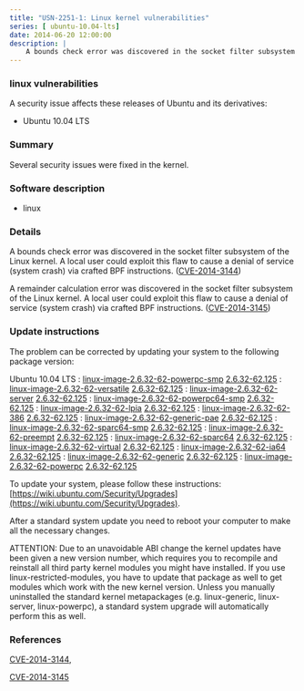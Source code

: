 ```yaml
---
title: "USN-2251-1: Linux kernel vulnerabilities"
series: [ ubuntu-10.04-lts]
date: 2014-06-20 12:00:00
description: |
    A bounds check error was discovered in the socket filter subsystem of the Linux kernel. A local user could exploit this flaw to cause a denial of service (system crash) via crafted BPF instructions. ([CVE-2014-3144](http://people.ubuntu.com/~ubuntu-security/cve/CVE-2014-3144))
--- 
```

 
### linux vulnerabilities

A security issue affects these releases of Ubuntu and its derivatives:

* Ubuntu 10.04 LTS

### Summary

Several security issues were fixed in the kernel. 

### Software description

* linux 

### Details

A bounds check error was discovered in the socket filter subsystem of the Linux kernel. A local user could exploit this flaw to cause a denial of service (system crash) via crafted BPF instructions. ([CVE-2014-3144](http://people.ubuntu.com/~ubuntu-security/cve/CVE-2014-3144))

A remainder calculation error was discovered in the socket filter subsystem of the Linux kernel. A local user could exploit this flaw to cause a denial of service (system crash) via crafted BPF instructions. ([CVE-2014-3145](http://people.ubuntu.com/~ubuntu-security/cve/CVE-2014-3145)) 

### Update instructions

The problem can be corrected by updating your system to the following package version:

Ubuntu 10.04 LTS
 : [linux-image-2.6.32-62-powerpc-smp](https://launchpad.net/ubuntu/+source/linux) <span> [2.6.32-62.125](https://launchpad.net/ubuntu/+source/linux/2.6.32-62.125) </span> 
 : [linux-image-2.6.32-62-versatile](https://launchpad.net/ubuntu/+source/linux) <span> [2.6.32-62.125](https://launchpad.net/ubuntu/+source/linux/2.6.32-62.125) </span> 
 : [linux-image-2.6.32-62-server](https://launchpad.net/ubuntu/+source/linux) <span> [2.6.32-62.125](https://launchpad.net/ubuntu/+source/linux/2.6.32-62.125) </span> 
 : [linux-image-2.6.32-62-powerpc64-smp](https://launchpad.net/ubuntu/+source/linux) <span> [2.6.32-62.125](https://launchpad.net/ubuntu/+source/linux/2.6.32-62.125) </span> 
 : [linux-image-2.6.32-62-lpia](https://launchpad.net/ubuntu/+source/linux) <span> [2.6.32-62.125](https://launchpad.net/ubuntu/+source/linux/2.6.32-62.125) </span> 
 : [linux-image-2.6.32-62-386](https://launchpad.net/ubuntu/+source/linux) <span> [2.6.32-62.125](https://launchpad.net/ubuntu/+source/linux/2.6.32-62.125) </span> 
 : [linux-image-2.6.32-62-generic-pae](https://launchpad.net/ubuntu/+source/linux) <span> [2.6.32-62.125](https://launchpad.net/ubuntu/+source/linux/2.6.32-62.125) </span> 
 : [linux-image-2.6.32-62-sparc64-smp](https://launchpad.net/ubuntu/+source/linux) <span> [2.6.32-62.125](https://launchpad.net/ubuntu/+source/linux/2.6.32-62.125) </span> 
 : [linux-image-2.6.32-62-preempt](https://launchpad.net/ubuntu/+source/linux) <span> [2.6.32-62.125](https://launchpad.net/ubuntu/+source/linux/2.6.32-62.125) </span> 
 : [linux-image-2.6.32-62-sparc64](https://launchpad.net/ubuntu/+source/linux) <span> [2.6.32-62.125](https://launchpad.net/ubuntu/+source/linux/2.6.32-62.125) </span> 
 : [linux-image-2.6.32-62-virtual](https://launchpad.net/ubuntu/+source/linux) <span> [2.6.32-62.125](https://launchpad.net/ubuntu/+source/linux/2.6.32-62.125) </span> 
 : [linux-image-2.6.32-62-ia64](https://launchpad.net/ubuntu/+source/linux) <span> [2.6.32-62.125](https://launchpad.net/ubuntu/+source/linux/2.6.32-62.125) </span> 
 : [linux-image-2.6.32-62-generic](https://launchpad.net/ubuntu/+source/linux) <span> [2.6.32-62.125](https://launchpad.net/ubuntu/+source/linux/2.6.32-62.125) </span> 
 : [linux-image-2.6.32-62-powerpc](https://launchpad.net/ubuntu/+source/linux) <span> [2.6.32-62.125](https://launchpad.net/ubuntu/+source/linux/2.6.32-62.125) </span> 

To update your system, please follow these instructions: [https://wiki.ubuntu.com/Security/Upgrades](https://wiki.ubuntu.com/Security/Upgrades).

After a standard system update you need to reboot your computer to make all the necessary changes.

ATTENTION: Due to an unavoidable ABI change the kernel updates have been given a new version number, which requires you to recompile and reinstall all third party kernel modules you might have installed. If you use linux-restricted-modules, you have to update that package as well to get modules which work with the new kernel version. Unless you manually uninstalled the standard kernel metapackages (e.g. linux-generic, linux-server, linux-powerpc), a standard system upgrade will automatically perform this as well. 

### References

 [CVE-2014-3144](http://people.ubuntu.com/~ubuntu-security/cve/CVE-2014-3144), 

 [CVE-2014-3145](http://people.ubuntu.com/~ubuntu-security/cve/CVE-2014-3145)
 
